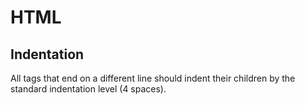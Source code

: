 # HTML

## Indentation 

All tags that end on a different line should indent their children by the standard indentation level (4 spaces).